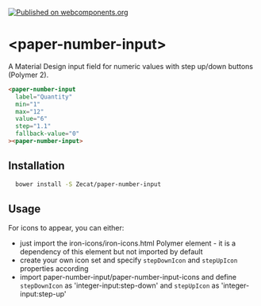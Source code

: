 [![Published on webcomponents.org](https://img.shields.io/badge/webcomponents.org-published-blue.svg)](https://www.webcomponents.org/element/Zecat/paper-number-input)

# \<paper-number-input\>

A Material Design input field for numeric values with step up/down buttons (Polymer 2).

<!--
```
<custom-element-demo>
  <template>
    <link rel="import" href="paper-number-input.html">
    <link rel="import" href="../iron-icons/iron-icons.html">
    <style>
      paper-number-input {
        max-width: 140px;
        margin: auto;
      }
    </style>
    <next-code-block></next-code-block>
  </template>
</custom-element-demo>
```
-->
```html
<paper-number-input
  label="Quantity"
  min="1"
  max="12"
  value="6"
  step="1.1"
  fallback-value="0"
><paper-number-input>
```

## Installation

```bash
  bower install -S Zecat/paper-number-input
```

## Usage

For icons to appear, you can either:

- just import the iron-icons/iron-icons.html Polymer element - it is a dependency of this element but not imported by default
- create your own icon set and specify `stepDownIcon` and `stepUpIcon` properties according
- import paper-number-input/paper-number-input-icons and define `stepDownIcon` as 'integer-input:step-down' and `stepUpIcon` as 'integer-input:step-up'
